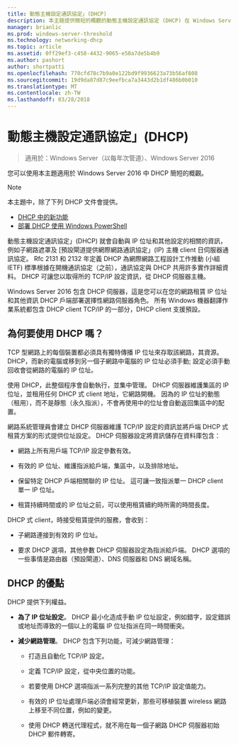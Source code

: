 ```yaml
---
title: 動態主機設定通訊協定」(DHCP)
description: 本主題提供簡短的概觀的動態主機設定通訊協定 (DHCP) 在 Windows Server 2016。
manager: brianlic
ms.prod: windows-server-threshold
ms.technology: networking-dhcp
ms.topic: article
ms.assetid: 0ff29ef3-c458-4432-9065-e50a7de5b4b9
ms.author: pashort
author: shortpatti
ms.openlocfilehash: 770cfd78c7b9a0e122bd9f9936623a73b56af808
ms.sourcegitcommit: 19d9da87d87c9eefbca7a3443d2b1df486b0b010
ms.translationtype: MT
ms.contentlocale: zh-TW
ms.lasthandoff: 03/28/2018
---
```

# <a name="dynamic-host-configuration-protocol-dhcp"></a>動態主機設定通訊協定」(DHCP)

>適用於：Windows Server（以每年次管道）、Windows Server 2016

您可以使用本主題適用於 Windows Server 2016 中 DHCP 簡短的概觀。

>[!NOTE]
>本主題中，除了下列 DHCP 文件會提供。
>
>- [DHCP 中的新功能](What-s-New-in-DHCP.md)
>- [部署 DHCP 使用 Windows PowerShell](dhcp-deploy-wps.md)

動態主機設定通訊協定」(DHCP) 就會自動與 IP 位址和其他設定的相關的資訊，例如子網路遮罩及 [預設閘道提供網際網路通訊協定」(IP) 主機 client 日伺服器通訊協定。 Rfc 2131 和 2132 年定義 DHCP 為網際網路工程設計工作推動 (小組 IETF) 標準根據在開機通訊協定（之前），通訊協定與 DHCP 共用許多實作詳細資料。 DHCP 可讓您以取得所的 TCP/IP 設定資訊，從 DHCP 伺服器主機。

Windows Server 2016 包含 DHCP 伺服器，這是您可以在您的網路租賃 IP 位址和其他資訊 DHCP 戶端部署選擇性網路伺服器角色。 所有 Windows 機器翻譯作業系統都包含 DHCP client TCP/IP 的一部分，DHCP client 支援預設。

## <a name="why-use-dhcp"></a>為何要使用 DHCP 嗎？

TCP 型網路上的每個裝置都必須具有獨特傳播 IP 位址來存取該網路，其資源。 DHCP，而新的電腦或移到另一個子網路中電腦的 IP 位址必須手動; 設定必須手動回收會從網路的電腦的 IP 位址。

使用 DHCP，此整個程序會自動執行，並集中管理。 DHCP 伺服器維護集區的 IP 位址，並租用任何 DHCP 式 client 地址，它網路開機。 因為的 IP 位址的動態（租用），而不是靜態（永久指派），不會再使用中的位址會自動返回集區中的配置。

網路系統管理員會建立 DHCP 伺服器維護 TCP/IP 設定的資訊並將戶端 DHCP 式租賃方案的形式提供位址設定。 DHCP 伺服器設定將資訊儲存在資料庫包含：

- 網路上所有用戶端 TCP/IP 設定參數有效。

- 有效的 IP 位址、維護指派給戶端，集區中，以及排除地址。

- 保留特定 DHCP 戶端相關聯的 IP 位址。 這可讓一致指派單一 DHCP client 單一 IP 位址。

- 租賃持續時間或的 IP 位址之前，可以使用租賃續約時所需的時間長度。

DHCP 式 client，時接受租賃提供的服務，會收到：

- 子網路連接到有效的 IP 位址。  
  
- 要求 DHCP 選項，其他參數 DHCP 伺服器設定為指派給戶端。 DHCP 選項的一些事情是路由器（預設閘道）、DNS 伺服器和 DNS 網域名稱。

## <a name="benefits-of-dhcp"></a>DHCP 的優點

DHCP 提供下列權益。

- **為了 IP 位址設定**。 DHCP 最小化造成手動 IP 位址設定，例如錯字，設定錯誤或地址而導致的一個以上的電腦 IP 位址指派在同一時間衝突。

- **減少網路管理**。 DHCP 包含下列功能，可減少網路管理：

    - 打造且自動化 TCP/IP 設定。

    - 定義 TCP/IP 設定，從中央位置的功能。

    - 若要使用 DHCP 選項指派一系列完整的其他 TCP/IP 設定值能力。

    - 有效的 IP 位址處理戶端必須會經常更新，那些可移植裝置 wireless 網路上移至不同位置，例如的變更。

    - 使用 DHCP 轉送代理程式，就不用在每一個子網路 DHCP 伺服器初始 DHCP 郵件轉寄。

